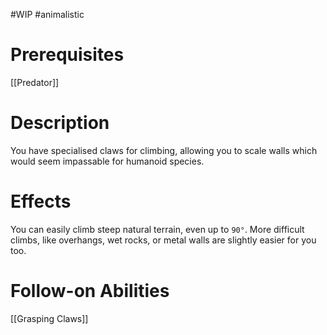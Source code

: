 #WIP #animalistic

# Prerequisites

[[Predator]]

# Description

You have specialised claws for climbing, allowing you to scale walls which would seem impassable for humanoid species.

# Effects

You can easily climb steep natural terrain, even up to `90°`. More difficult climbs, like overhangs, wet rocks, or metal walls are slightly easier for you too.

# Follow-on Abilities

[[Grasping Claws]]